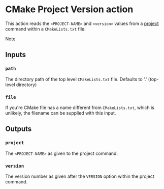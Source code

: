 # CMake Project Version action

This action reads the `<PROJECT-NAME>` and `<version>` values from a [project](https://cmake.org/cmake/help/latest/command/project.html) command within a `CMakeLists.txt` file.

Note

## Inputs

### `path`

The directory path of the top level `CMakeLists.txt` file. Defaults to '.' (top-level directory)

### `file`

If you're CMake file has a name different from `CMakeLists.txt`, which is unlikely, the filename can be
supplied with this input.

## Outputs

### `project`

The `<PROJECT-NAME>` as given to the project command.

### `version`

The version number as given after the `VERSION` option within the project command.
